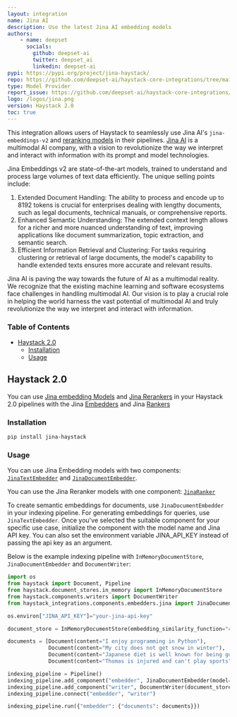 ```yaml
---
layout: integration
name: Jina AI
description: Use the latest Jina AI embedding models
authors:
    - name: deepset
      socials:
        github: deepset-ai
        twitter: deepset_ai
        linkedin: deepset-ai
pypi: https://pypi.org/project/jina-haystack/
repo: https://github.com/deepset-ai/haystack-core-integrations/tree/main/integrations/jina
type: Model Provider
report_issue: https://github.com/deepset-ai/haystack-core-integrations/issues
logo: /logos/jina.png
version: Haystack 2.0
toc: true
---
```


This integration allows users of Haystack to seamlessly use Jina AI's `jina-embeddings-v2` and [reranking models](https://jina.ai/reranker/) in their pipelines. [Jina AI](https://jina.ai/embeddings/) is a multimodal AI company, with a vision to revolutionize the way we interpret and interact with information with its prompt and model technologies.
 
Jina Embeddings v2 are state-of-the-art models, trained to understand and process large volumes of text data efficiently. The unique selling points include:

1. Extended Document Handling: The ability to process and encode up to 8192 tokens is crucial for enterprises dealing with lengthy documents, such as legal documents, technical manuals, or comprehensive reports.
2. Enhanced Semantic Understanding: The extended context length allows for a richer and more nuanced understanding of text, improving applications like document summarization, topic extraction, and semantic search.
3. Efficient Information Retrieval and Clustering: For tasks requiring clustering or retrieval of large documents, the model's capability to handle extended texts ensures more accurate and relevant results.

Jina AI is paving the way towards the future of AI as a multimodal reality. We recognize that the existing machine learning and software ecosystems face challenges in handling multimodal AI. Our vision is to play a crucial role in helping the world harness the vast potential of multimodal AI and truly revolutionize the way we interpret and interact with information.

### **Table of Contents**

- [Haystack 2.0](#haystack-20)
  - [Installation](#installation)
  - [Usage](#usage)

## Haystack 2.0

You can use [Jina embedding Models](https://jina.ai/embeddings) and [Jina Rerankers](https://jina.ai/reranker/) in your Haystack 2.0 pipelines with the Jina [Embedders](https://docs.haystack.deepset.ai/docs/embedders) and Jina [Rankers](https://docs.haystack.deepset.ai/docs/rankers)

### Installation

```bash
pip install jina-haystack
```

### Usage

You can use Jina Embedding models with two components: [`JinaTextEmbedder`](https://docs.haystack.deepset.ai/docs/jinatextembedder) and [`JinaDocumentEmbedder`](https://docs.haystack.deepset.ai/docs/jinadocumentembedder).

You can use the Jina Reranker models with one component: [`JinaRanker`](https://docs.haystack.deepset.ai/docs/jinaranker)

To create semantic embeddings for documents, use `JinaDocumentEmbedder` in your indexing pipeline. For generating embeddings for queries, use `JinaTextEmbedder`. Once you've selected the suitable component for your specific use case, initialize the component with the model name and Jina API key. You can also
set the environment variable JINA_API_KEY instead of passing the api key as an argument.

Below is the example indexing pipeline with `InMemoryDocumentStore`, `JinaDocumentEmbedder` and  `DocumentWriter`:

```python
import os
from haystack import Document, Pipeline
from haystack.document_stores.in_memory import InMemoryDocumentStore
from haystack.components.writers import DocumentWriter
from haystack_integrations.components.embedders.jina import JinaDocumentEmbedder

os.environ["JINA_API_KEY"]="your-jina-api-key"

document_store = InMemoryDocumentStore(embedding_similarity_function="cosine")

documents = [Document(content="I enjoy programming in Python"),
             Document(content="My city does not get snow in winter"),
             Document(content="Japanese diet is well known for being good for your health"),
             Document(content="Thomas is injured and can't play sports")]

indexing_pipeline = Pipeline()
indexing_pipeline.add_component("embedder", JinaDocumentEmbedder(model="jina-embeddings-v2-base-en"))
indexing_pipeline.add_component("writer", DocumentWriter(document_store=document_store))
indexing_pipeline.connect("embedder", "writer")

indexing_pipeline.run({"embedder": {"documents": documents}})
```

